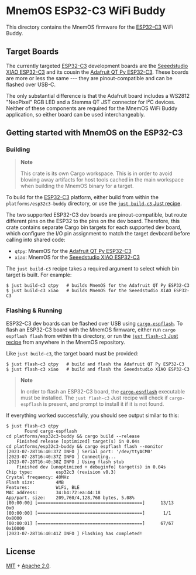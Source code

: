 # MnemOS ESP32-C3 WiFi Buddy

This directory contains the MnemOS firmware for the [ESP32-C3] WiFi Buddy.

## Target Boards

The currently targeted [ESP32-C3] development boards are the [Seeedstudio XIAO
ESP32-C3][xiao] and its cousin the [Adafruit QT Py ESP32-C3][qtpy]. These boards
are more or less the same --- they are pinout-compatible and can be flashed over
USB-C.

The only substantial difference is that the Adafruit board includes a
WS2812 "NeoPixel" RGB LED and a Stemma QT JST connector for I²C devices. Neither
of these components are required for the MnemOS WiFi Buddy application, so
either board can be used interchangeably.

## Getting started with MnemOS on the ESP32-C3

### Building

> **Note**
>
> This crate is its own Cargo workspace. This is in order to avoid
> blowing away artifacts for host tools cached in the main workspace when
> building the MnemOS binary for a target.

To build for the [ESP32-C3] platform, either build from within the
`platforms/esp32c3-buddy` directory, or use the [`just build-c3` Just
recipe][just].

The two supported ESP32-C3 dev boards are pinout-compatible, but route different
pins on the ESP32 to the pins on the dev board. Therefore, this crate contains
separate Cargo bin targets for each supported dev board, which configure the I/O
pin assignment to match the target devboard before calling into shared code:

* `qtpy`: MnemOS for the [Adafruit QT Py ESP32-C3][qtpy]
* `xiao`: MnemOS for the [Seeedstudio XIAO ESP32-C3][xiao]

The `just build-c3` recipe takes a required argument to select which bin target
is built. For example:

```console
$ just build-c3 qtpy   # builds MnemOS for the Adafruit QT Py ESP32-C3
$ just build-c3 xiao   # builds MnemOS for the Seeedstudio XIAO ESP32-C3
```

### Flashing & Running

ESP32-C3 dev boards can be flashed over USB using [`cargo-espflash`]. To flash
an ESP32-C3 board with the MnemOS firmware, either run `cargo espflash flash`
from within this directory, or run the [`just flash-c3` Just recipe][just] from
anywhere in the MnemOS repository.

Like `just build-c3`, the target board must be provided:

```console
$ just flash-c3 qtpy   # build and flash the Adafruit QT Py ESP32-C3
$ just flash-c3 xiao   # build and flash the Seeedstudio XIAO ESP32-C3
```

> **Note**
>
> In order to flash an ESP32-C3 board, the [`cargo-espflash`] executable
> must be installed. The `just flash-c3` Just recipe will check if
> `cargo-espflash` is present, and prompt to install it if it is not found.

If everything worked successfully, you should see output similar to this:

```console
$ just flash-c3 qtpy
       Found cargo-espflash
cd platforms/esp32c3-buddy && cargo build --release
    Finished release [optimized] target(s) in 0.04s
cd platforms/esp32c3-buddy && cargo espflash flash --monitor
[2023-07-28T16:40:37Z INFO ] Serial port: '/dev/ttyACM0'
[2023-07-28T16:40:37Z INFO ] Connecting...
[2023-07-28T16:40:38Z INFO ] Using flash stub
    Finished dev [unoptimized + debuginfo] target(s) in 0.04s
Chip type:         esp32c3 (revision v0.3)
Crystal frequency: 40MHz
Flash size:        4MB
Features:          WiFi, BLE
MAC address:       34:b4:72:ea:44:18
App/part. size:    209,760/4,128,768 bytes, 5.08%
[00:00:00] [========================================]      13/13      0x0
[00:00:00] [========================================]       1/1       0x8000
[00:00:01] [========================================]      67/67      0x10000
[2023-07-28T16:40:41Z INFO ] Flashing has completed!
```

[ESP32-C3]: https://www.espressif.com/en/products/socs/esp32-c3
[xiao]: https://www.seeedstudio.com/Seeed-XIAO-ESP32C3-p-5431.html
[qtpy]: https://www.adafruit.com/product/5405
[just]: ./../../../justfile
[`cargo-espflash`]: https://github.com/esp-rs/espflash/blob/main/cargo-espflash/README.md

## License

[MIT] + [Apache 2.0].

[MIT]: ./LICENSE-MIT
[Apache 2.0]: ./LICENSE-APACHE

